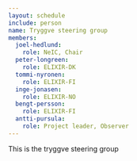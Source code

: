 ```yaml
---
layout: schedule
include: person
name: Tryggve steering group
members:
  joel-hedlund:
    role: NeIC, Chair
  peter-longreen:
    role: ELIXIR-DK
  tommi-nyronen:
    role: ELIXIR-FI
  inge-jonasen:
    role: ELIXIR-NO
  bengt-persson:
    role: ELIXIR-FI
  antti-pursula:
    role: Project leader, Observer
---
```

This is the tryggve steering group
